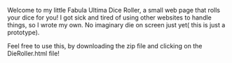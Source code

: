 Welcome to my little Fabula Ultima Dice Roller, a small web page that rolls your dice for you!
I got sick and tired of using other websites to handle things, so I wrote my own. No imaginary die on screen just yet( this is just a prototype).

Feel free to use this, by downloading the zip file and clicking on the DieRoller.html file!

